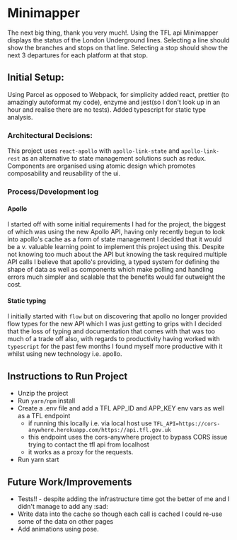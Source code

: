 # Minimapper

The next big thing, thank you very much!.
Using the TFL api Minimapper displays the status of the
London Underground lines. Selecting a line should show the branches and stops
on that line. Selecting a stop should show the next 3 departures for each platform
at that stop.

## Initial Setup:

Using Parcel as opposed to Webpack, for simplicity
added react, prettier (to amazingly autoformat my code),
enzyme and jest(so I don't look up in an hour and realise there are no tests).
Added typescript for static type analysis.

### Architectural Decisions:

This project uses `react-apollo` with `apollo-link-state` and `apollo-link-rest`
as an alternative to state management solutions such as redux.
Components are organised using atomic design which promotes composability and reusability of the ui.

### Process/Development log

#### Apollo

I started off with some initial requirements I had for the project, the biggest of which was using the new Apollo API,
having only recently begun to look into apollo's cache as a form of state management I decided
that it would be a v. valuable learning point to implement this project using this.
Despite not knowing too much about the API but knowing the task required multiple API calls I believe that apollo's providing,
a typed system for defining the shape of data as well as components which make polling and handling errors much simpler and scalable
that the benefits would far outweight the cost.

#### Static typing

I initially started with `flow` but on discovering that apollo no longer provided flow types for the new API which
I was just getting to grips with I decided that the loss of typing and documentation that comes with that was too
much of a trade off also, with regards to productivity having worked with `typescript` for the past few months
I found myself more productive with it whilst using new technology i.e. apollo.

## Instructions to Run Project

*   Unzip the project
*   Run `yarn/npm` install
*   Create a .env file and add a TFL APP_ID and APP_KEY env vars as well as a TFL endpoint
    *   if running this locally i.e. via local host use `TFL_API=https://cors-anywhere.herokuapp.com/https://api.tfl.gov.uk`
    *   this endpoint uses the cors-anywhere project to bypass CORS issue trying to contact the tfl api from localhost
    *   it works as a proxy for the requests.
*   Run yarn start

## Future Work/Improvements

*   Tests!! - despite adding the infrastructure time got the better of me and I didn't manage to add any :sad:
*   Write data into the cache so though each call is cached I could re-use some of the data on other pages
*   Add animations using pose.
